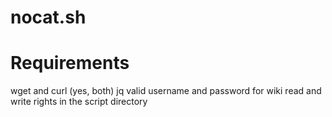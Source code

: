 nocat.sh
========

Requirements
============
wget and curl (yes, both)
jq
valid username and password for wiki
read and write rights in the script directory